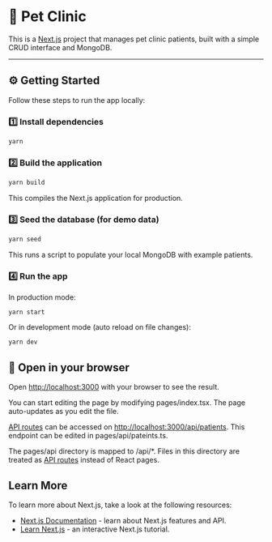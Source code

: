 # 🚀 Pet Clinic

This is a [Next.js](https://nextjs.org/) project that manages pet clinic patients, built with a simple CRUD interface and MongoDB.

---

## ⚙️ Getting Started

Follow these steps to run the app locally:

### 1️⃣ Install dependencies

```bash
yarn
```

### 2️⃣ Build the application
```bash
yarn build
```
This compiles the Next.js application for production.

### 3️⃣ Seed the database (for demo data)
```bash
yarn seed
```
This runs a script to populate your local MongoDB with example patients.

### 4️⃣ Run the app
In production mode:
```bash
yarn start
```
Or in development mode (auto reload on file changes):
```bash
yarn dev
```

## 🔗 Open in your browser
Open [http://localhost:3000](http://localhost:3000) with your browser to see the result.

You can start editing the page by modifying pages/index.tsx. The page auto-updates as you edit the file.

[API routes](https://nextjs.org/docs/api-routes/introduction) can be accessed on [http://localhost:3000/api/patients](http://localhost:3000/api/pateints). This endpoint can be edited in pages/api/pateints.ts.

The pages/api directory is mapped to /api/*. Files in this directory are treated as [API routes](https://nextjs.org/docs/api-routes/introduction) instead of React pages.

## Learn More

To learn more about Next.js, take a look at the following resources:

- [Next.js Documentation](https://nextjs.org/docs) - learn about Next.js features and API.
- [Learn Next.js](https://nextjs.org/learn) - an interactive Next.js tutorial.
